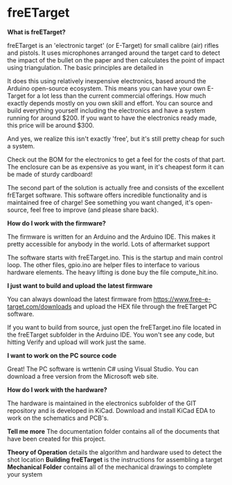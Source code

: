 # freETarget

**What is freETarget?**

freETarget is an 'electronic target' (or E-Target) for small calibre (air) rifles and pistols. It uses microphones arranged around the target card to detect the impact of the bullet on the paper and then calculates the point of impact using triangulation. The basic principles are detailed in 

It does this using relatively inexpensive electronics, based around the Arduino open-source ecosystem. This means you can have your own E-Target for a lot less than the current commercial offerings. How much exactly depends mostly on you own skill and effort. You can source and build everything yourself including the electronics and have a system running for around $200. If you want to have the electronics ready made, this price will be around $300.

And yes, we realize this isn't exactly 'free', but it's still pretty cheap for such a system.

Check out the BOM for the electronics to get a feel for the costs of that part. The enclosure can be as expensive as you want, in it's cheapest form it can be made of sturdy cardboard!

The second part of the solution is actually free and consists of the excellent frETarget software. This software offers incredible functionality and is maintained free of charge! See something you want changed, it's open-source, feel free to improve (and please share back).

**How do I work with the firmware?**

The firmware is written for an Arduino and the Arduino IDE.  This makes it pretty accessible for anybody in the world.  Lots of aftermarket support

The software starts with freETarget.ino.  This is the startup and main control loop.  The other files, gpio.ino are helper files to interface to various hardware elements.  The heavy lifting is done buy the file compute_hit.ino.  


**I just want to build and upload the latest firmware**

You can always download the latest firmware from https://www.free-e-target.com/downloads and upload the HEX file through the freETarget PC software. 

If you want to build from source, just open the freETarget.ino file located in the freETarget subfolder in the Arduino IDE. You won't see any code, but hitting Verify and upload will work just the same.

**I want to work on the PC source code**

Great! The PC software is wrttenin C# using Visual Studio.  You can download a free version from the Microsoft web site.  


**How do I work with the hardware?**

The hardware is maintained in the electronics subfolder of the GIT repository and is developed in KiCad. Download and install KiCad EDA to work on the schematics and PCB's.


**Tell me more**
The documentation folder contains all of the documents that have been created for this project.

   **Theory of Operation** details the algorithm and hardware used to detect the shot location
   **Building freETarget** is the instructions for assembling a target
   **Mechanical Folder** contains all of the mechanical drawings to complete your system
   


